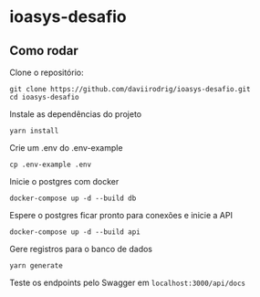 # ioasys-desafio

## Como rodar

Clone o repositório:

```shell
git clone https://github.com/daviirodrig/ioasys-desafio.git
cd ioasys-desafio
```

Instale as dependências do projeto

```shell
yarn install
```

Crie um .env do .env-example

```shell
cp .env-example .env
```

Inicie o postgres com docker

```shell
docker-compose up -d --build db
```

Espere o postgres ficar pronto para conexões e inicie a API

```shell
docker-compose up -d --build api
```

Gere registros para o banco de dados

```shell
yarn generate
```

Teste os endpoints pelo Swagger em `localhost:3000/api/docs`
